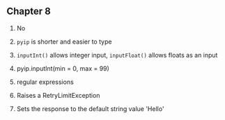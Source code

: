 ## Chapter 8

1. No

2. `pyip` is shorter and easier to type

3. `inputInt()` allows integer input, `inputFloat()` allows floats as an input

4. pyip.inputInt(min = 0, max = 99)

5. regular expressions

6. Raises a RetryLimitException

7. Sets the response to the default string value 'Hello'